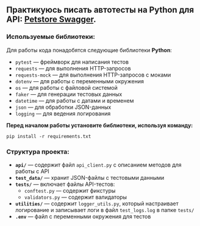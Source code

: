 ## Практикуюсь писать автотесты на Python для API: [Petstore Swagger](https://petstore.swagger.io/).  
### Используемые библиотеки:  
Для работы кода понадобятся следующие библиотеки **Python**:  
- `pytest` — фреймворк для написания тестов  
- `requests` — для выполнения HTTP-запросов  
- `requests-mock` — для выполнения HTTP-запросов с моками  
- `dotenv` — для работы с переменными окружения
- `os` — для работы с файловой системой  
- `faker` — для генерации тестовых данных  
- `datetime` — для работы с датами и временем  
- `json` — для обработки JSON-данных  
- `logging` — для ведения логирования  

**Перед началом работы установите библиотеки, используя команду:**
```
pip install -r requirements.txt
```

### Структура проекта:  
- **`api/`** — содержит файл `api_client.py` с описанием методов для работы с API  
- **`test_data/`** — хранит JSON-файлы с тестовыми данными  
- **`tests/`** — включает файлы API-тестов:  
  - `conftest.py` — содержит фикстуры  
  - `validators.py` — содержит валидаторы  
- **`utilities/`** — содержит `logger_utils.py`, который настраивает логирование и записывает логи в файл `test_logs.log` в папке `tests/`  
- **`.env`** — файл с переменными окружения для тестов
